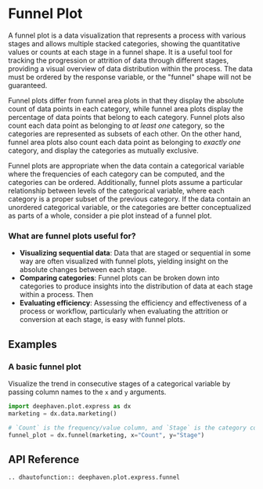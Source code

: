 # Funnel Plot

A funnel plot is a data visualization that represents a process with various stages and allows multiple stacked categories, showing the quantitative values or counts at each stage in a funnel shape. It is a useful tool for tracking the progression or attrition of data through different stages, providing a visual overview of data distribution within the process. The data must be ordered by the response variable, or the "funnel" shape will not be guaranteed.

Funnel plots differ from funnel area plots in that they display the absolute count of data points in each category, while funnel area plots display the percentage of data points that belong to each category. Funnel plots also count each data point as belonging to _at least one_ category, so the categories are represented as subsets of each other. On the other hand, funnel area plots also count each data point as belonging to _exactly one_ category, and display the categories as mutually exclusive.

Funnel plots are appropriate when the data contain a categorical variable where the frequencies of each category can be computed, and the categories can be ordered. Additionally, funnel plots assume a particular relationship between levels of the categorical variable, where each category is a proper subset of the previous category. If the data contain an unordered categorical variable, or the categories are better conceptualized as parts of a whole, consider a pie plot instead of a funnel plot.

### What are funnel plots useful for?

- **Visualizing sequential data**: Data that are staged or sequential in some way are often visualized with funnel plots, yielding insight on the absolute changes between each stage.
- **Comparing categories**: Funnel plots can be broken down into categories to produce insights into the distribution of data at each stage within a process. Then
- **Evaluating efficiency**: Assessing the efficiency and effectiveness of a process or workflow, particularly when evaluating the attrition or conversion at each stage, is easy with funnel plots.

## Examples

### A basic funnel plot

Visualize the trend in consecutive stages of a categorical variable by passing column names to the `x` and `y` arguments.

```python order=funnel_plot,marketing
import deephaven.plot.express as dx
marketing = dx.data.marketing()

# `Count` is the frequency/value column, and `Stage` is the category column
funnel_plot = dx.funnel(marketing, x="Count", y="Stage")
```

## API Reference
```{eval-rst}
.. dhautofunction:: deephaven.plot.express.funnel
```
